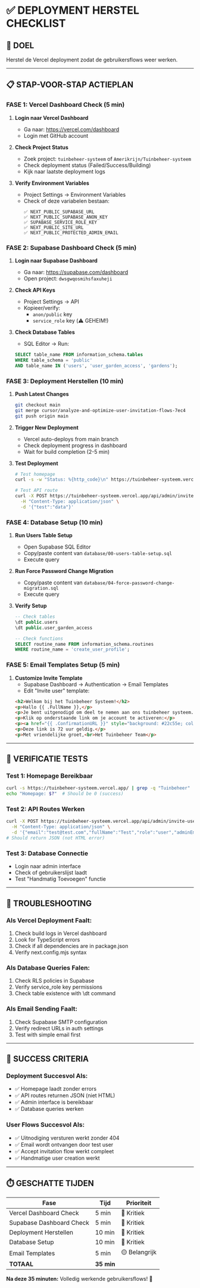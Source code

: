 # ✅ DEPLOYMENT HERSTEL CHECKLIST

## 🎯 DOEL
Herstel de Vercel deployment zodat de gebruikersflows weer werken.

---

## 📋 STAP-VOOR-STAP ACTIEPLAN

### **FASE 1: Vercel Dashboard Check (5 min)**

1. **Login naar Vercel Dashboard**
   - Ga naar: https://vercel.com/dashboard
   - Login met GitHub account

2. **Check Project Status**
   - Zoek project: `tuinbeheer-systeem` of `Amerikrijn/Tuinbeheer-systeem`
   - Check deployment status (Failed/Success/Building)
   - Kijk naar laatste deployment logs

3. **Verify Environment Variables**
   - Project Settings → Environment Variables
   - Check of deze variabelen bestaan:
     ```
     ✅ NEXT_PUBLIC_SUPABASE_URL
     ✅ NEXT_PUBLIC_SUPABASE_ANON_KEY  
     ✅ SUPABASE_SERVICE_ROLE_KEY
     ✅ NEXT_PUBLIC_SITE_URL
     ✅ NEXT_PUBLIC_PROTECTED_ADMIN_EMAIL
     ```

### **FASE 2: Supabase Dashboard Check (5 min)**

1. **Login naar Supabase Dashboard**
   - Ga naar: https://supabase.com/dashboard
   - Open project: `dwsgwqosmihsfaxuheji`

2. **Check API Keys**
   - Project Settings → API
   - Kopieer/verify:
     - `anon/public` key
     - `service_role` key (⚠️ GEHEIM!)

3. **Check Database Tables**
   - SQL Editor → Run:
   ```sql
   SELECT table_name FROM information_schema.tables 
   WHERE table_schema = 'public' 
   AND table_name IN ('users', 'user_garden_access', 'gardens');
   ```

### **FASE 3: Deployment Herstellen (10 min)**

1. **Push Latest Changes**
   ```bash
   git checkout main
   git merge cursor/analyze-and-optimize-user-invitation-flows-7ec4
   git push origin main
   ```

2. **Trigger New Deployment**
   - Vercel auto-deploys from main branch
   - Check deployment progress in dashboard
   - Wait for build completion (2-5 min)

3. **Test Deployment**
   ```bash
   # Test homepage
   curl -s -w "Status: %{http_code}\n" https://tuinbeheer-systeem.vercel.app/
   
   # Test API route
   curl -X POST https://tuinbeheer-systeem.vercel.app/api/admin/invite-user \
     -H "Content-Type: application/json" \
     -d '{"test":"data"}'
   ```

### **FASE 4: Database Setup (10 min)**

1. **Run Users Table Setup**
   - Open Supabase SQL Editor
   - Copy/paste content van `database/00-users-table-setup.sql`
   - Execute query

2. **Run Force Password Change Migration**
   - Copy/paste content van `database/04-force-password-change-migration.sql`
   - Execute query

3. **Verify Setup**
   ```sql
   -- Check tables
   \dt public.users
   \dt public.user_garden_access
   
   -- Check functions
   SELECT routine_name FROM information_schema.routines 
   WHERE routine_name = 'create_user_profile';
   ```

### **FASE 5: Email Templates Setup (5 min)**

1. **Customize Invite Template**
   - Supabase Dashboard → Authentication → Email Templates
   - Edit "Invite user" template:
   ```html
   <h2>Welkom bij het Tuinbeheer Systeem!</h2>
   <p>Hallo {{ .FullName }},</p>
   <p>Je bent uitgenodigd om deel te nemen aan ons tuinbeheer systeem.</p>
   <p>Klik op onderstaande link om je account te activeren:</p>
   <p><a href="{{ .ConfirmationURL }}" style="background: #22c55e; color: white; padding: 10px 20px; text-decoration: none; border-radius: 5px;">Account Activeren</a></p>
   <p>Deze link is 72 uur geldig.</p>
   <p>Met vriendelijke groet,<br>Het Tuinbeheer Team</p>
   ```

---

## 🧪 VERIFICATIE TESTS

### **Test 1: Homepage Bereikbaar**
```bash
curl -s https://tuinbeheer-systeem.vercel.app/ | grep -q "Tuinbeheer"
echo "Homepage: $?"  # Should be 0 (success)
```

### **Test 2: API Routes Werken**
```bash
curl -X POST https://tuinbeheer-systeem.vercel.app/api/admin/invite-user \
  -H "Content-Type: application/json" \
  -d '{"email":"test@test.com","fullName":"Test","role":"user","adminEmail":"admin@test.com","siteUrl":"https://tuinbeheer-systeem.vercel.app"}'
# Should return JSON (not HTML error)
```

### **Test 3: Database Connectie**
- Login naar admin interface
- Check of gebruikerslijst laadt
- Test "Handmatig Toevoegen" functie

---

## 🚨 TROUBLESHOOTING

### **Als Vercel Deployment Faalt:**
1. Check build logs in Vercel dashboard
2. Look for TypeScript errors
3. Check if all dependencies are in package.json
4. Verify next.config.mjs syntax

### **Als Database Queries Falen:**
1. Check RLS policies in Supabase
2. Verify service_role key permissions
3. Check table existence with \dt command

### **Als Email Sending Faalt:**
1. Check Supabase SMTP configuration
2. Verify redirect URLs in auth settings
3. Test with simple email first

---

## 🎯 SUCCESS CRITERIA

### **Deployment Succesvol Als:**
- ✅ Homepage laadt zonder errors
- ✅ API routes returnen JSON (niet HTML)
- ✅ Admin interface is bereikbaar
- ✅ Database queries werken

### **User Flows Succesvol Als:**
- ✅ Uitnodiging versturen werkt zonder 404
- ✅ Email wordt ontvangen door test user
- ✅ Accept invitation flow werkt compleet
- ✅ Handmatige user creation werkt

---

## ⏱️ GESCHATTE TIJDEN

| Fase | Tijd | Prioriteit |
|------|------|------------|
| Vercel Dashboard Check | 5 min | 🔴 Kritiek |
| Supabase Dashboard Check | 5 min | 🔴 Kritiek |
| Deployment Herstellen | 10 min | 🔴 Kritiek |
| Database Setup | 10 min | 🔴 Kritiek |
| Email Templates | 5 min | 🟡 Belangrijk |
| **TOTAAL** | **35 min** | |

**Na deze 35 minuten:** Volledig werkende gebruikersflows! 🎉